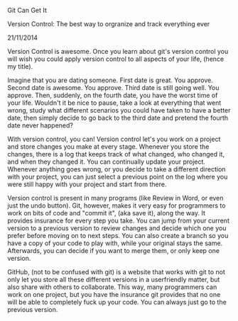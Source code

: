 Git Can Get It

Version Control: The best way to orgranize and track everything ever

21/11/2014

Version Control is awesome. Once you learn about git's version control you will wish you could apply version control to all aspects of your life, (hence my title).

Imagine that you are dating someone. First date is great. You approve. Second date is awesome. You approve. Third date is still going well. You approve. Then, suddenly, on the fourth date, you have the worst time of your life. Wouldn't it be nice to pause, take a look at everything that went wrong, study what different scenarios you could have taken to have a better date, then simply decide to go back to the third date and pretend the fourth date never happened?

With version control, you can! Version control let's you work on a project and store changes you make at every stage. Whenever you store the changes, there is a log that keeps track of what changed, who changed it, and when they changed it. You can continually update your project. Whenever anything goes wrong, or you decide to take a different direction with your project, you can just select a previous point on the log where you were still happy with your project and start from there.

Version control is present in many programs (like Review in Word, or even just the undo button). Git, however, makes it very easy for programmers to work on bits of code and "commit it", (aka save it), along the way. It provides insurance for every step you take. You can jump from your current version to a previous version to review changes and decide which one you prefer before moving on to next steps. You can also create a branch so you have a copy of your code to play with, while your original stays the same. Afterwards, you can decide if you want to merge them, or only keep one version.

GitHub, (not to be confused with git) is a website that works with git to not only let you store all these different versions in a userfriendly matter, but also share with others to collaborate. This way, many programmers can work on one project, but you have the insurance git provides that no one will be able to completely fuck up your code. You can always just go to the previous version.